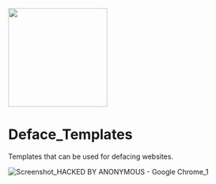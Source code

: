 <img src="https://i.pinimg.com/originals/23/a1/1f/23a11f14ab93d3ed4541960141e380ad.gif" width="200" />  

# Deface_Templates
Templates that can be used for defacing websites.

![Screenshot_HACKED BY ANONYMOUS - Google Chrome_1](https://user-images.githubusercontent.com/6196046/135132521-9114bc7a-2494-4a87-9120-f68e05f33784.png)

